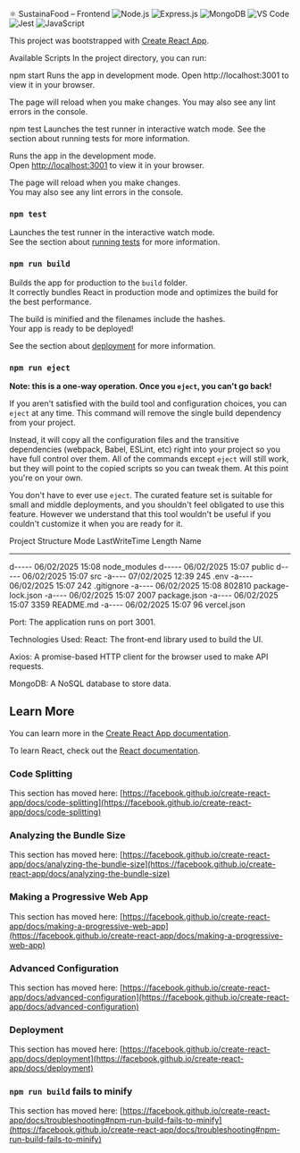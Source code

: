 ⚛️ SustainaFood – Frontend
![Node.js](https://img.shields.io/badge/Node.js-339933?style=for-the-badge&logo=nodedotjs&logoColor=white)
![Express.js](https://img.shields.io/badge/Express.js-000000?style=for-the-badge&logo=express&logoColor=white)
![MongoDB](https://img.shields.io/badge/MongoDB-4EA94B?style=for-the-badge&logo=mongodb&logoColor=white)
![VS Code](https://img.shields.io/badge/VS--Code-007ACC?style=for-the-badge&logo=visual-studio-code&logoColor=white)
![Jest](https://img.shields.io/badge/Jest-C21325?style=for-the-badge&logo=jest&logoColor=white)
![JavaScript](https://img.shields.io/badge/JavaScript-F7DF1E?style=for-the-badge&logo=javascript&logoColor=black)

This project was bootstrapped with [Create React App](https://github.com/facebook/create-react-app).

Available Scripts
In the project directory, you can run:

npm start
Runs the app in development mode.
Open http://localhost:3001 to view it in your browser.

The page will reload when you make changes.
You may also see any lint errors in the console.

npm test
Launches the test runner in interactive watch mode.
See the section about running tests for more information.

Runs the app in the development mode.\
Open [http://localhost:3001](http://localhost:3001) to view it in your browser.

The page will reload when you make changes.\
You may also see any lint errors in the console.

### `npm test`

Launches the test runner in the interactive watch mode.\
See the section about [running tests](https://facebook.github.io/create-react-app/docs/running-tests) for more information.

### `npm run build`

Builds the app for production to the `build` folder.\
It correctly bundles React in production mode and optimizes the build for the best performance.

The build is minified and the filenames include the hashes.\
Your app is ready to be deployed!

See the section about [deployment](https://facebook.github.io/create-react-app/docs/deployment) for more information.

### `npm run eject`

**Note: this is a one-way operation. Once you `eject`, you can't go back!**

If you aren't satisfied with the build tool and configuration choices, you can `eject` at any time. This command will remove the single build dependency from your project.

Instead, it will copy all the configuration files and the transitive dependencies (webpack, Babel, ESLint, etc) right into your project so you have full control over them. All of the commands except `eject` will still work, but they will point to the copied scripts so you can tweak them. At this point you're on your own.

You don't have to ever use `eject`. The curated feature set is suitable for small and middle deployments, and you shouldn't feel obligated to use this feature. However we understand that this tool wouldn't be useful if you couldn't customize it when you are ready for it.


Project Structure
Mode                    LastWriteTime         Length  Name
----                    -------------         ------  ----
d-----        06/02/2025     15:08                node_modules
d-----        06/02/2025     15:07                public
d-----        06/02/2025     15:07                src
-a----        07/02/2025     12:39            245 .env
-a----        06/02/2025     15:07            242 .gitignore
-a----        06/02/2025     15:08         802810 package-lock.json
-a----        06/02/2025     15:07           2007 package.json
-a----        06/02/2025     15:07           3359 README.md
-a----        06/02/2025     15:07             96 vercel.json

Port:
The application runs on port 3001.

Technologies Used:
React: The front-end library used to build the UI.

Axios: A promise-based HTTP client for the browser used to make API requests.

MongoDB: A NoSQL database to store data.


## Learn More

You can learn more in the [Create React App documentation](https://facebook.github.io/create-react-app/docs/getting-started).

To learn React, check out the [React documentation](https://reactjs.org/).

### Code Splitting

This section has moved here: [https://facebook.github.io/create-react-app/docs/code-splitting](https://facebook.github.io/create-react-app/docs/code-splitting)

### Analyzing the Bundle Size

This section has moved here: [https://facebook.github.io/create-react-app/docs/analyzing-the-bundle-size](https://facebook.github.io/create-react-app/docs/analyzing-the-bundle-size)

### Making a Progressive Web App

This section has moved here: [https://facebook.github.io/create-react-app/docs/making-a-progressive-web-app](https://facebook.github.io/create-react-app/docs/making-a-progressive-web-app)

### Advanced Configuration

This section has moved here: [https://facebook.github.io/create-react-app/docs/advanced-configuration](https://facebook.github.io/create-react-app/docs/advanced-configuration)

### Deployment

This section has moved here: [https://facebook.github.io/create-react-app/docs/deployment](https://facebook.github.io/create-react-app/docs/deployment)

### `npm run build` fails to minify

This section has moved here: [https://facebook.github.io/create-react-app/docs/troubleshooting#npm-run-build-fails-to-minify](https://facebook.github.io/create-react-app/docs/troubleshooting#npm-run-build-fails-to-minify)
